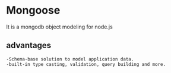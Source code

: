 # Mongoose

It is a mongodb object modeling for node.js

## advantages

    -Schema-base solution to model application data.
    -built-in type casting, validation, query building and more.
